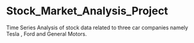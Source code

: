 # Stock_Market_Analysis_Project

Time Series Analysis of stock data related to three car companies namely Tesla , Ford and General Motors.
